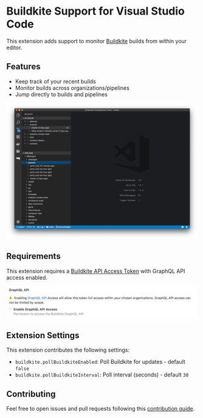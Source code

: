 # Buildkite Support for Visual Studio Code

This extension adds support to monitor [Buildkite](https://buidkite.com) builds from within your editor.

## Features

- Keep track of your recent builds
- Monitor builds across organizations/pipelines
- Jump directly to builds and pipelines

![GraphQL example](images/example.png)

## Requirements

This extension requires a [Buildkite API Access Token](https://buildkite.com/user/api-access-tokens/new) with GraphQL API access enabled.

![GraphQL example](images/accessToken.png)

## Extension Settings

This extension contributes the following settings:

- `buildkite.pollBuildkiteEnabled`: Poll Buildkite for updates - default `false`
- `buildkite.pollBuildkiteInterval`: Poll interval (seconds) - default `30`

## Contributing

Feel free to open issues and pull requests following this [contribution guide](./docs/contributing.md).
